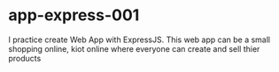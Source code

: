 # app-express-001

I practice create Web App with ExpressJS.
This web app can be a small shopping online, kiot online where everyone can create and sell thier products

